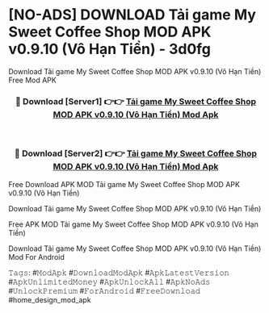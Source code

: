 # [NO-ADS] DOWNLOAD Tải game My Sweet Coffee Shop MOD APK v0.9.10 (Vô Hạn Tiền) - 3d0fg
Download Tải game My Sweet Coffee Shop MOD APK v0.9.10 (Vô Hạn Tiền) Free Mod APK

<div align="center">
<h3>🔴 Download [Server1] 👉👉 <a href="https://apk-comot.site?title=Tải_game_My_Sweet_Coffee_Shop_MOD_APK_v0.9.10_(Vô_Hạn_Tiền)">Tải game My Sweet Coffee Shop MOD APK v0.9.10 (Vô Hạn Tiền) Mod Apk</a></h3><br>

<h3>🔴 Download [Server2] 👉👉 <a href="https://apk-comot.site?title=Tải_game_My_Sweet_Coffee_Shop_MOD_APK_v0.9.10_(Vô_Hạn_Tiền)">Tải game My Sweet Coffee Shop MOD APK v0.9.10 (Vô Hạn Tiền) Mod Apk</a></h3>
</div>


Free Download APK MOD Tải game My Sweet Coffee Shop MOD APK v0.9.10 (Vô Hạn Tiền)

Download Tải game My Sweet Coffee Shop MOD APK v0.9.10 (Vô Hạn Tiền) 

Free APK MOD Tải game My Sweet Coffee Shop MOD APK v0.9.10 (Vô Hạn Tiền) 

Download Tải game My Sweet Coffee Shop MOD APK v0.9.10 (Vô Hạn Tiền) Mod For Android

𝚃𝚊𝚐𝚜: #𝙼𝚘𝚍𝙰𝚙𝚔 #𝙳𝚘𝚠𝚗𝚕𝚘𝚊𝚍𝙼𝚘𝚍𝙰𝚙𝚔 #𝙰𝚙𝚔𝙻𝚊𝚝𝚎𝚜𝚝𝚅𝚎𝚛𝚜𝚒𝚘𝚗 #𝙰𝚙𝚔𝚄𝚗𝚕𝚒𝚖𝚒𝚝𝚎𝚍𝙼𝚘𝚗𝚎𝚢 #𝙰𝚙𝚔𝚄𝚗𝚕𝚘𝚌𝚔𝙰𝚕𝚕 #𝙰𝚙𝚔𝙽𝚘𝙰𝚍𝚜 #𝚄𝚗𝚕𝚘𝚌𝚔𝙿𝚛𝚎𝚖𝚒𝚞𝚖 #𝙵𝚘𝚛𝙰𝚗𝚍𝚛𝚘𝚒𝚍 #𝙵𝚛𝚎𝚎𝙳𝚘𝚠𝚗𝚕𝚘𝚊𝚍 #home_design_mod_apk